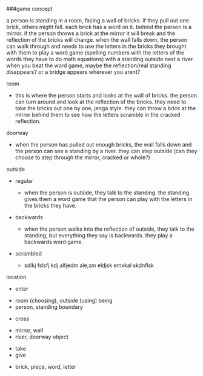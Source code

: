 ###game concept

a person is standing in a room, facing a wall of bricks. if they pull out one brick, others might fall. each brick has a word on it. behind the person is a mirror. if the person throws a brick at the mirror it will break and the reflection of the bricks will change. when the wall falls down, the person can walk through and needs to use the letters in the bricks they brought with them to play a word game (spelling numbers with the letters of the words they have to do math equations) with a standing outside next a river. when you beat the word game, maybe the reflection/real standing disappears? or a bridge appears wherever you arent?

room
  - this is where the person starts and looks at the wall of bricks. the person can turn around and look at the reflection of the bricks. they need to take the bricks out one by one, jenga style. they can throw a brick at the mirror behind them to see how the letters scramble in the cracked reflection. 

doorway
  - when the person has pulled out enough bricks, the wall falls down and the person can see a standing by a river. they can step outside (can they choose to step through the mirror, cracked or whole?)

outside
  - regular
    - when the person is outside, they talk to the standing. the standing gives them a word game that the person can play with the letters in the bricks they have. 

  - backwards
    - when the person walks into the reflection of outside, they talk to the standing, but everything they say is backwards. they play a backwards word game.

  - scrambled
    - sdlkj fslsfj kdj alfjedm ale,xm eldjsk emxkal skdnflsk

location
  * enter
  - room (choosing), outside (using)
being
  - person, standing
boundary
  * cross
  - mirror, wall
  - river, doorway
object
  * take
  * give 
  - brick, piece, word, letter





